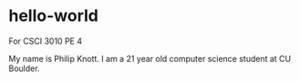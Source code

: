 # hello-world
For CSCI 3010 PE 4

My name is Philip Knott. I am a 21 year old computer science student at CU Boulder. 
